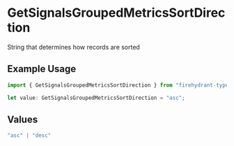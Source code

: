 # GetSignalsGroupedMetricsSortDirection

String that determines how records are sorted

## Example Usage

```typescript
import { GetSignalsGroupedMetricsSortDirection } from "firehydrant-typescript-sdk/models/operations";

let value: GetSignalsGroupedMetricsSortDirection = "asc";
```

## Values

```typescript
"asc" | "desc"
```